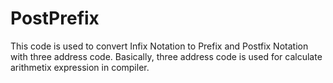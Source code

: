 # PostPrefix
This code is used to convert Infix Notation to Prefix and Postfix Notation with three address code. Basically, three address code is used for calculate arithmetix expression in compiler.
